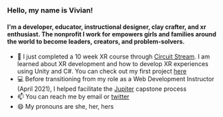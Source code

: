 ### Hello, my name is Vivian!

#### I'm a developer, educator, instructional designer, clay crafter, and xr enthusiast. The nonprofit I work for empowers girls and families around the world to become leaders, creators, and problem-solvers. 

- 🔭  I just completed a 10 week XR course through [Circuit Stream](https://circuitstream.com/). I am learned about XR development and how to develop XR experiences using Unity and C#. You can check out my first project [here](https://viviancan.dev/rollaball)
- 💻  Before transitioning from my role as a Web Development Instructor (April 2021), I helped facilitate the [Jupiter](https://codeup.com/jupiter/) capstone process
- 📫  You can reach me by email or [twitter](https://www.twitter.com/viviancandev)
- 😄  My pronouns are she, her, hers


<!--
**viviancan/viviancan** is a ✨ _special_ ✨ repository because its `README.md` (this file) appears on your GitHub profile.

Here are some ideas to get you started:

- 🔭 I’m currently working on ...
- 🌱 I’m currently learning ...
- 👯 I’m looking to collaborate on ...
- 🤔 I’m looking for help with ...
- 💬 Ask me about ...
- 📫 How to reach me: ...
- 😄 Pronouns: ...
- ⚡ Fun fact: ...
-->
